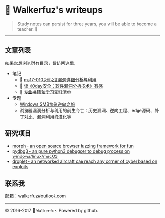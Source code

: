 # :moyai: Walkerfuz's writeups

> Study notes can persist for three years, you will be able to become a teacher. :watermelon:
------

## 文章列表

如果您想浏览所有目录，请访问[这里](./notes).

* 笔记
  * :syringe: [ms17-010`永恒之蓝`漏洞详细分析与利用](/notes/exploit_ms17_010_windows_smb_eternal_blue_analysis_and_exploit.md)
  * :green_book: [读《0day安全：软件漏洞分析技术》有感](/notes/book_review_about_0day_security_second_edition.md)
  * :green_book: [专业书籍和学习资料清单](/notes/book_professional_books_and_learning_materials_reading_list.md)
* 专题
  * [Windows SMB协议逆向之旅](/notes/series_windows_smb_protocol_reverse_engineering.md)
  * 浏览器漏洞分析与利用的前生今世：历史漏洞、逆向工程、edge源码、补丁对比、漏洞利用的进化等

## 研究项目

* [morph - an open source browser fuzzing framework for fun](https://github.com/walkerfuz/morph)
* [pydbg3 - an pure python3 debugger to debug process on windows/linux/macOS](https://github.com/walkerfuz/pydbg3)
* [droplet - an networked aircraft can reach any corner of cyber based on exploits](https://github.com/walkerfuz/droplet)

## 联系我

邮箱：walkerfuz#outlook.com

------
:copyright: 2016-2017  :rocket: `Walkerfuz`. Powered by github.
